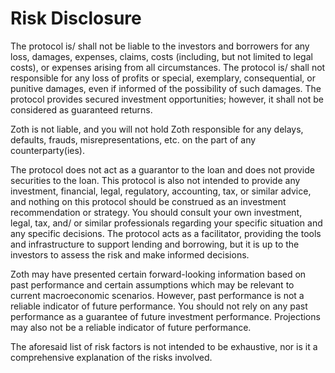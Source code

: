 # Risk Disclosure

The protocol is/ shall not be liable to the investors and borrowers for any loss, damages, expenses, claims, costs (including, but not limited to legal costs), or expenses arising from all circumstances. The protocol is/ shall not responsible for any loss of profits or special, exemplary, consequential, or punitive damages, even if informed of the possibility of such damages. The protocol provides secured investment opportunities; however, it shall not be considered as guaranteed returns.

Zoth is not liable, and you will not hold Zoth responsible for any delays, defaults, frauds, misrepresentations, etc. on the part of any counterparty(ies).

The protocol does not act as a guarantor to the loan and does not provide securities to the loan. This protocol is also not intended to provide any investment, financial, legal, regulatory, accounting, tax, or similar advice, and nothing on this protocol should be construed as an investment recommendation or strategy. You should consult your own investment, legal, tax, and/ or similar professionals regarding your specific situation and any specific decisions. The protocol acts as a facilitator, providing the tools and infrastructure to support lending and borrowing, but it is up to the investors to assess the risk and make informed decisions.

Zoth may have presented certain forward-looking information based on past performance and certain assumptions which may be relevant to current macroeconomic scenarios. However, past performance is not a reliable indicator of future performance. You should not rely on any past performance as a guarantee of future investment performance. Projections may also not be a reliable indicator of future performance.

The aforesaid list of risk factors is not intended to be exhaustive, nor is it a comprehensive explanation of the risks involved.

